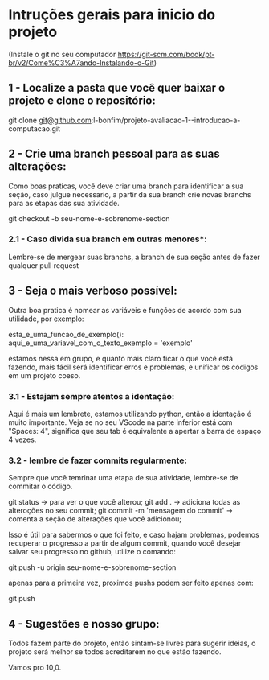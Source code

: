 # Intruções gerais para inicio do projeto

(Instale o git no seu computador https://git-scm.com/book/pt-br/v2/Come%C3%A7ando-Instalando-o-Git)

## 1 - Localize a pasta que você quer baixar o projeto e clone o repositório:

git clone git@github.com:l-bonfim/projeto-avaliacao-1--introducao-a-computacao.git

## 2 - Crie uma branch pessoal para as suas alterações:

Como boas praticas, você deve criar uma branch para identificar a sua seção,
caso julgue necessario, a partir da sua branch crie novas branchs para as etapas
das sua atividade.

git checkout -b seu-nome-e-sobrenome-section

### 2.1 - Caso divida sua branch em outras menores*:

Lembre-se de mergear suas branchs, a branch de sua seção antes de fazer qualquer pull request

## 3 - Seja o mais verboso possível:

Outra boa pratica é nomear as variáveis e funções de acordo com sua utilidade,
por exemplo:

esta_e_uma_funcao_de_exemplo():
    aqui_e_uma_variavel_com_o_texto_exemplo = 'exemplo'

estamos nessa em grupo, e quanto mais claro ficar o que você está fazendo,
mais fácil será identificar erros e problemas, e unificar os códigos em um projeto coeso.

### 3.1 - Estajam sempre atentos a identação:

Aqui é mais um lembrete, estamos utilizando python, então a identação é muito importante.
Veja se no seu VScode na parte inferior está com "Spaces: 4", significa que seu tab é equivalente a
apertar a barra de espaço 4 vezes.

### 3.2 - lembre de fazer commits regularmente:

Sempre que você temrinar uma etapa de sua atividade, lembre-se de commitar o código.

git status -> para ver o que você alterou;
git add . -> adiciona todas as alteroções no seu commit;
git commit -m 'mensagem do commit' -> comenta a seção de alterações que você adicionou;

Isso é útil para sabermos o que foi feito, e caso hajam problemas, podemos recuperar o progresso
a partir de algum commit, quando você desejar salvar seu progresso no github, utilize o comando:

git push -u origin seu-nome-e-sobrenome-section

apenas para a primeira vez, proximos pushs podem ser feito apenas com:

git push

## 4 - Sugestões e nosso grupo:

Todos fazem parte do projeto, então sintam-se livres para sugerir ideias, o projeto será melhor
se todos acreditarem no que estão fazendo.

Vamos pro 10,0.
